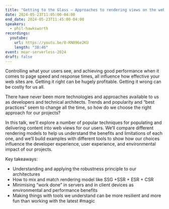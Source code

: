 ```yaml
---
title: "Getting to the Glass — Approaches to rendering views on the web"
date: 2024-05-23T11:05:00-04:00
end_date: 2024-05-23T11:45:00-04:00
speakers:
  - phil-hawksworth
recordings:
  youtube:
    url: https://youtu.be/8-RN096e2KU
    length: "38:46"
event: moar-serverless-2024
draft: false
---
```


Controlling what your users see, and achieving good performance when it comes to page speed and response times, all influence how effective your web sites are. Getting it right can be hugely profitable. Getting it wrong can be costly for us all.

There have never been more technologies and approaches available to us as developers and technical architects. Trends and popularity and “best practices” seem to change all the time, so how do we choose the right approach for our projects?

In this talk, we’ll explore a number of popular techniques for populating and delivering content into web views for our users. We’ll compare different rendering models to help us understand the benefits and limitations of each one, and we’ll build examples with different tools to show how our choices influence the developer experience, user experience, and environmental impact of our projects.

Key takeaways:
- Understanding and applying the robustness principle to our architectures
- How to mix and match rendering model like SSG +SSR + ESR + CSR
- Minimising “work done” in servers and in client devices as environmental and performance benefits
- Making things with tools we understand can be more resilient and more fun than working with the latest #magic
